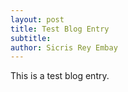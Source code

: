 ```yaml
---
layout: post
title: Test Blog Entry
subtitle:
author: Sicris Rey Embay
---
```


This is a test blog entry.
